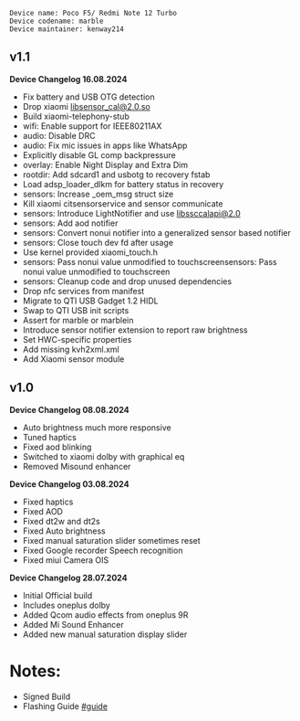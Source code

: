  ```
Device name: Poco F5/ Redmi Note 12 Turbo
Device codename: marble
Device maintainer: kenway214
```

## v1.1

**Device Changelog 16.08.2024**

- Fix battery and USB OTG detection
- Drop xiaomi libsensor_cal@2.0.so
- Build xiaomi-telephony-stub
- wifi: Enable support for IEEE80211AX
- audio: Disable DRC
- audio: Fix mic issues in apps like WhatsApp
- Explicitly disable GL comp backpressure
- overlay: Enable Night Display and Extra Dim
- rootdir: Add sdcard1 and usbotg to recovery fstab
- Load adsp_loader_dlkm for battery status in recovery
- sensors: Increase _oem_msg struct size
- Kill xiaomi citsensorservice and sensor communicate
- sensors: Introduce LightNotifier and use libssccalapi@2.0
- sensors: Add aod notifier
- sensors: Convert nonui notifier into a generalized sensor based notifier
- sensors: Close touch dev fd after usage
- Use kernel provided xiaomi_touch.h
- sensors: Pass nonui value unmodified to touchscreensensors: Pass nonui value unmodified to touchscreen
- sensors: Cleanup code and drop unused dependencies
- Drop nfc services from manifest
- Migrate to QTI USB Gadget 1.2 HIDL
- Swap to QTI USB init scripts
- Assert for marble or marblein
- Introduce sensor notifier extension to report raw brightness
- Set HWC-specific properties
- Add missing kvh2xml.xml
- Add Xiaomi sensor module

## v1.0

**Device Changelog 08.08.2024**

- Auto brightness much more responsive
- Tuned haptics
- Fixed aod blinking
- Switched to xiaomi dolby with graphical eq
- Removed Misound enhancer

**Device Changelog 03.08.2024**

- Fixed haptics
- Fixed AOD
- Fixed dt2w and dt2s
- Fixed Auto brightness
- Fixed manual saturation slider sometimes reset
- Fixed Google recorder Speech recognition
- Fixed miui Camera OIS

**Device Changelog 28.07.2024**

- Initial Official build
- Includes oneplus dolby
- Added Qcom audio effects from oneplus 9R
- Added Mi Sound Enhancer
- Added new manual saturation display slider

# Notes:
- Signed Build
- Flashing Guide [#guide](https://github.com/kenway214/marble_updates/blob/main/Flashing_Guide_Marble_A14.md)
